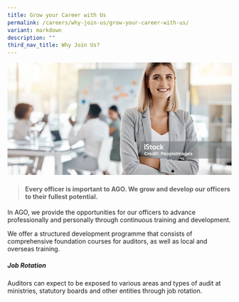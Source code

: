 ```yaml
---
title: Grow your Career with Us
permalink: /careers/why-join-us/grow-your-career-with-us/
variant: markdown
description: ""
third_nav_title: Why Join Us?
---
```

![](/images/banner_career_opportunities.png)

> #### **Every officer is important to AGO. We grow and develop our officers to their fullest potential.**

In AGO, we provide the opportunities for our officers to advance professionally and personally through continuous training and development.

We offer a structured development programme that consists of comprehensive foundation courses for auditors, as well as local and overseas training.

##### **Job Rotation** 
Auditors can expect to be exposed to various areas and types of audit at ministries, statutory boards and other entities through job rotation.